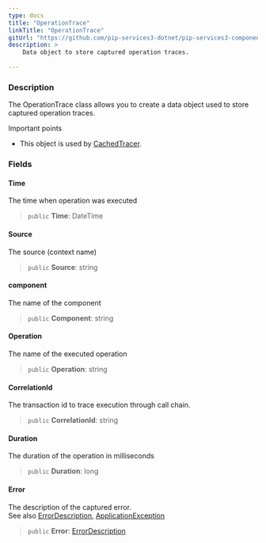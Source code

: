 ```yaml
---
type: docs
title: "OperationTrace"
linkTitle: "OperationTrace"
gitUrl: "https://github.com/pip-services3-dotnet/pip-services3-components-dotnet"
description: >
    Data object to store captured operation traces.
    
---
```


### Description

The OperationTrace class allows you to create a data object used to store captured operation traces.

Important points

- This object is used by [CachedTracer](../cached_tracer). 


### Fields

<span class="hide-title-link">

#### Time
The time when operation was executed
> `public` **Time**: DateTime

#### Source
The source (context name)
> `public` **Source**: string 

#### component
 The name of the component
> `public` **Component**: string

#### Operation
The name of the executed operation
> `public` **Operation**: string

#### CorrelationId
The transaction id to trace execution through call chain. 
> `public` **CorrelationId**: string

#### Duration
The duration of the operation in milliseconds
> `public` **Duration**: long

#### Error
The description of the captured error.  
See also [ErrorDescription](../../../commons/errors/error_description), [ApplicationException](../../../commons/errors/application_exception)
> `public` **Error**: [ErrorDescription](../../../commons/errors/error_description)

</span>
